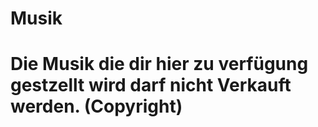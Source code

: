 # Musik
# Die Musik die dir hier zu verfügung gestzellt wird darf nicht Verkauft werden. (Copyright)
